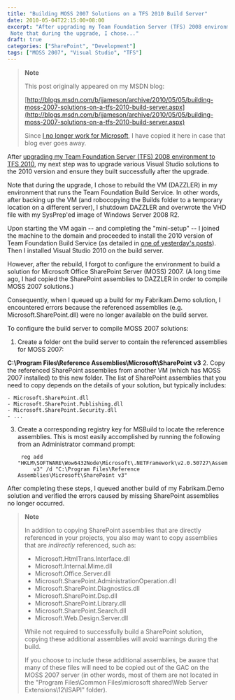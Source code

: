 ```yaml
---
title: "Building MOSS 2007 Solutions on a TFS 2010 Build Server"
date: 2010-05-04T22:15:00+08:00
excerpt: "After upgrading my Team Foundation Server (TFS) 2008 environment to TFS 2010 , my next step was to upgrade various Visual Studio solutions to the 2010 version and ensure they built successfully after the upgrade. 
 Note that during the upgrade, I chose..."
draft: true
categories: ["SharePoint", "Development"]
tags: ["MOSS 2007", "Visual Studio", "TFS"]
---
```


> **Note**
> 
> 
> 	This post originally appeared on my MSDN blog:  
>   
> 
> 
> [http://blogs.msdn.com/b/jjameson/archive/2010/05/05/building-moss-2007-solutions-on-a-tfs-2010-build-server.aspx](http://blogs.msdn.com/b/jjameson/archive/2010/05/05/building-moss-2007-solutions-on-a-tfs-2010-build-server.aspx)
> 
> 
> Since
> 	[I no longer work for Microsoft](/blog/jjameson/2011/09/02/last-day-with-microsoft), I have copied it here in case that blog 
> 	ever goes away.


After [upgrading my Team Foundation Server (TFS) 2008 environment to TFS 2010](/blog/jjameson/2010/05/04/upgrade-team-foundation-server-2008-to-tfs-2010-and-sharepoint-server-2010-overview), my next  step was to upgrade various Visual Studio solutions to the 2010 version and ensure  they built successfully after the upgrade.

Note that during the upgrade, I chose to rebuild the VM (DAZZLER) in my environment  that runs the Team Foundation Build Service. In other words, after backing up the  VM (and robocopying the Builds folder to a temporary location on a different server),  I shutdown DAZZLER and overwrote the VHD file with my SysPrep'ed image of Windows  Server 2008 R2.

Upon starting the VM again -- and completing the "mini-setup" -- I joined the  machine to the domain and proceeded to install the 2010 version of Team Foundation  Build Service (as detailed in [one of yesterday's posts](/blog/jjameson/2010/05/04/upgrade-team-foundation-server-2008-to-tfs-2010-and-sharepoint-server-2010)). Then I installed Visual Studio 2010 on the build  server.

However, after the rebuild, I forgot to configure the environment to build a  solution for Microsoft Office SharePoint Server (MOSS) 2007. (A long time ago, I  had copied the SharePoint assemblies to DAZZLER in order to compile MOSS 2007 solutions.)

Consequently, when I queued up a build for my Fabrikam.Demo solution, I encountered  errors because the referenced assemblies (e.g. Microsoft.SharePoint.dll) were no  longer available on the build server.

To configure the build server to compile MOSS 2007 solutions:

1. Create a folder ont the build server to contain the referenced assemblies for MOSS 2007:  
  
**C:\Program Files\Reference Assemblies\Microsoft\SharePoint v3**
2. Copy the referenced SharePoint assemblies from another VM (which has MOSS 2007 installed) to this new folder. The list of SharePoint assemblies that you need to copy depends on the details of your solution, but typically includes:  

    - Microsoft.SharePoint.dll
    - Microsoft.SharePoint.Publishing.dll
    - Microsoft.SharePoint.Security.dll
    - ...
3. Create a corresponding registry key for MSBuild to locate the reference assemblies. This is most easily accomplished by running the following from an Administrator command prompt:


        reg add "HKLM\SOFTWARE\Wow6432Node\Microsoft\.NETFramework\v2.0.50727\AssemblyFoldersEx\SharePoint 
        	v3" /d "C:\Program Files\Reference Assemblies\Microsoft\SharePoint v3"


After completing these steps, I queued another build of my Fabrikam.Demo solution  and verified the errors caused by missing SharePoint assemblies no longer occurred.


> **Note**
> 
> 
> In addition to copying SharePoint assemblies that are directly referenced 
> 	in your projects, you also may want to copy assemblies that are *indirectly* 
> 	referenced, such as:
> 
> - Microsoft.HtmlTrans.Interface.dll
> - Microsoft.Internal.Mime.dll
> - Microsoft.Office.Server.dll
> - Microsoft.SharePoint.AdministrationOperation.dll
> - Microsoft.SharePoint.Diagnostics.dll
> - Microsoft.SharePoint.Dsp.dll
> - Microsoft.SharePoint.Library.dll
> - Microsoft.SharePoint.Search.dll
> - Microsoft.Web.Design.Server.dll
> 
> 
> While not required to successfully build a SharePoint solution, copying 
> 	these additional assemblies will avoid warnings during the build.
> 
> If you choose to include these additional assemblies, be aware that many 
> 	of these files will need to be copied out of the GAC on the MOSS 2007 server 
> 	(in other words, most of them are not located in the "Program Files\Common 
> 	Files\microsoft shared\Web Server Extensions\12\ISAPI" folder).

